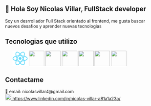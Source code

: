   <h2> 👋 Hola Soy Nicolas Villar, FullStack developer </h2>
 Soy un desrrollador Full Stack orientado al frontend, me gusta buscar nuevos desafios y aprender nuevas tecnologias
 
 <h2>Tecnologias que utilizo</h2>
 <ul>
     <img width=50px height=50px src=https://raw.githubusercontent.com/devicons/devicon/master/icons/react/react-original.svg>
     <img width=50px height=50px src=https://everyday.codes/wp-content/uploads/2020/01/0-U2DmhXYumRyXH6X1.png>
     <img width=50px height=50px src=https://camo.githubusercontent.com/ad8fbf7f75f04b296b72beb893acf572b364e69ec35ea41a68a29507f5b1cd1b/68747470733a2f2f63646e2e6a7364656c6976722e6e65742f67682f64657669636f6e732f64657669636f6e2f69636f6e732f637373332f637373332d706c61696e2e737667>  
     <img width=50px height=50px src=https://camo.githubusercontent.com/d458b55282fc167f5a189b35e54f966acdd5100d9331d90bea6416f2805e7f95/68747470733a2f2f63646e2e6a7364656c6976722e6e65742f67682f64657669636f6e732f64657669636f6e2f69636f6e732f68746d6c352f68746d6c352d706c61696e2e737667>    
     <img width=50px height=50px src=https://camo.githubusercontent.com/528e232c728b497080cbf31d2a7e797caa81e402ff81643f79b2c2c395a29f17/68747470733a2f2f63646e2e6a7364656c6976722e6e65742f67682f64657669636f6e732f64657669636f6e2f69636f6e732f6a6176617363726970742f6a6176617363726970742d706c61696e2e737667>  
     <img width=50px height=50px src=https://assets.website-files.com/61ca3f775a79ec5f87fcf937/6202fcdee5ee8636a145a41b_1234-p-500.png>  
     <img width=50px height=50px src=https://upload.wikimedia.org/wikipedia/commons/thumb/2/29/Postgresql_elephant.svg/640px-Postgresql_elephant.svg.png>  
</ul>
<h2>Contactame</h2>
<div></div>
📩 email: nicolasvillar4@gmail.com
<div></div>
<a href=https://www.linkedin.com/in/nicolas-villar-a81a1a23a/>
 <img width=20px height=20px src=https://cdn-icons-png.flaticon.com/512/174/174857.png> https://www.linkedin.com/in/nicolas-villar-a81a1a23a/
</a>
<div></div>
